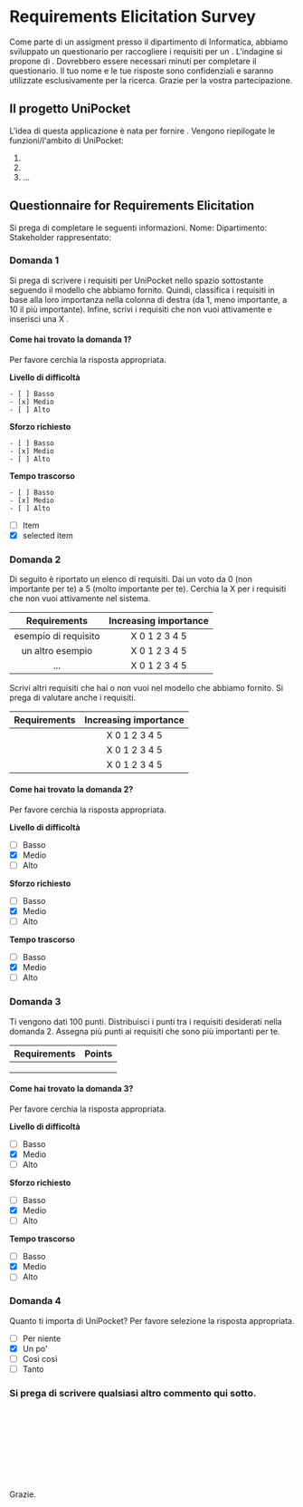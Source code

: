 

# Requirements Elicitation Survey

Come parte di un assigment presso il dipartimento di Informatica, abbiamo sviluppato un questionario per raccogliere i requisiti per un <progetto software>.
L'indagine si propone di <raccogliere i dati del progetto per testare il metodo>. Dovrebbero essere necessari <n> minuti per completare il questionario.
Il tuo nome e le tue risposte sono confidenziali e saranno utilizzate esclusivamente per la ricerca. Grazie per la vostra partecipazione.

<!--Saluti,
Nome Cognome
Dipartimento di Informatica Universita degli Studi di Milano-Bicocca 
Corso di Processo e Sviluppo del Software -->

## Il progetto UniPocket

L'idea di questa applicazione è nata per fornire <qualcosa>.
Vengono riepilogate le funzioni/l'ambito di UniPocket:

1. <fare qualcosa>
2. <fare qualcos altro>
3. ...

## Questionnaire for Requirements Elicitation

Si prega di completare le seguenti informazioni.
Nome: 
Dipartimento:
Stakeholder rappresentato:

### Domanda 1
Si prega di scrivere i requisiti per UniPocket nello spazio sottostante seguendo il modello che abbiamo fornito.
Quindi, classifica i requisiti in base alla loro importanza nella colonna di destra (da 1, meno importante, a 10 il più importante).
Infine, scrivi i requisiti che non vuoi attivamente e inserisci una X <nella colonna di destra>.

#### Come hai trovato la domanda 1? 

Per favore cerchia la risposta appropriata.

**Livello di difficoltà**

```
- [ ] Basso
- [x] Medio
- [ ] Alto
```

**Sforzo richiesto**

```
- [ ] Basso
- [x] Medio
- [ ] Alto
```

**Tempo trascorso**

```
- [ ] Basso
- [x] Medio
- [ ] Alto
```

- [ ] Item 
- [x] selected item

### Domanda 2

Di seguito è riportato un elenco di requisiti.
Dai un voto da 0 (non importante per te) a 5 (molto importante per te). Cerchia la X per i requisiti che non vuoi attivamente nel sistema.



|     Requirements     | Increasing importance |
| :------------------: | :-------------------: |
| esempio di requisito |     X 0 1 2 3 4 5     |
|   un altro esempio   |     X 0 1 2 3 4 5     |
|         ...          |     X 0 1 2 3 4 5     |

Scrivi altri requisiti che hai o non vuoi nel modello che abbiamo fornito. Si prega di valutare anche i requisiti.

| Requirements | Increasing importance |
| :----------: | :-------------------: |
|              |     X 0 1 2 3 4 5     |
|              |     X 0 1 2 3 4 5     |
|              |     X 0 1 2 3 4 5     |



#### Come hai trovato la domanda 2? 

Per favore cerchia la risposta appropriata.

**Livello di difficoltà**

- [ ] Basso
- [x] Medio
- [ ] Alto

**Sforzo richiesto**

- [ ] Basso
- [x] Medio
- [ ] Alto

**Tempo trascorso**

- [ ] Basso
- [x] Medio
- [ ] Alto

### Domanda 3
Ti vengono dati 100 punti.
Distribuisci i punti tra i requisiti desiderati nella domanda 2. Assegna più punti ai requisiti che sono più importanti per te.

| Requirements | Points |
| :----------: | :----: |
|              |        |
|              |        |
|              |        |

#### Come hai trovato la domanda 3? 

Per favore cerchia la risposta appropriata.

**Livello di difficoltà**

- [ ] Basso
- [x] Medio
- [ ] Alto

**Sforzo richiesto**

- [ ] Basso
- [x] Medio
- [ ] Alto

**Tempo trascorso**

- [ ] Basso
- [x] Medio
- [ ] Alto

### Domanda 4
Quanto ti importa di UniPocket? Per favore selezione la risposta appropriata.

- [ ] Per niente
- [x] Un po'
- [ ] Così così
- [ ] Tanto

### Si prega di scrivere qualsiasi altro commento qui sotto.





<br><br>

<br><br>

<br><br>















Grazie.